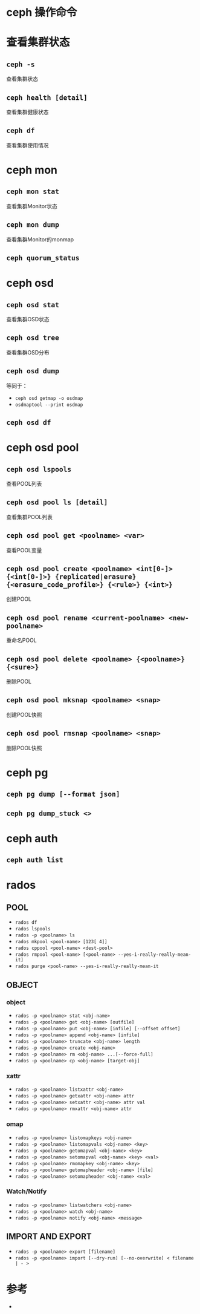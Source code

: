 ceph 操作命令
=============

#  查看集群状态
## `ceph -s`
查看集群状态
## `ceph health [detail]`
查看集群健康状态
## `ceph df`
查看集群使用情况

# ceph mon
## `ceph mon stat`
查看集群Monitor状态
## `ceph mon dump`
查看集群Monitor的monmap
## `ceph quorum_status`


# ceph osd
## `ceph osd stat`
查看集群OSD状态
## `ceph osd tree`
查看集群OSD分布
## `ceph osd dump`
等同于：
 - `ceph osd getmap -o osdmap`
 - `osdmaptool --print osdmap`
## `ceph osd df`

# ceph osd pool
## `ceph osd lspools`
查看POOL列表
## `ceph osd pool ls [detail]`
查看集群POOL列表
## `ceph osd pool get <poolname> <var>`
查看POOL变量
## `ceph osd pool create <poolname> <int[0-]> {<int[0-]>} {replicated|erasure} {<erasure_code_profile>} {<rule>} {<int>}`
创建POOL
## `ceph osd pool rename <current-poolname> <new-poolname>`
重命名POOL
## `ceph osd pool delete <poolname> {<poolname>} {<sure>}`
删除POOL
## `ceph osd pool mksnap <poolname> <snap>`
创建POOL快照
## `ceph osd pool rmsnap <poolname> <snap>`
删除POOL快照

# ceph pg
## `ceph pg dump [--format json]`
## `ceph pg dump_stuck <>`

# ceph auth
## `ceph auth list`


# rados
## POOL
 - `rados df`
 - `rados lspools`
 - `rados -p <poolname> ls`
 - `rados mkpool <pool-name> [123[ 4]]`
 - `rados cppool <pool-name> <dest-pool>`
 - `rados rmpool <pool-name> [<pool-name> --yes-i-really-really-mean-it]`
 - `rados purge <pool-name> --yes-i-really-really-mean-it`
## OBJECT
### object
 - `rados -p <poolname> stat <obj-name>`
 - `rados -p <poolname> get <obj-name> [outfile]`
 - `rados -p <poolname> put <obj-name> [infile] [--offset offset]`
 - `rados -p <poolname> append <obj-name> [infile]`
 - `rados -p <poolname> truncate <obj-name> length`
 - `rados -p <poolname> create <obj-name>`
 - `rados -p <poolname> rm <obj-name> ...[--force-full]`
 - `rados -p <poolname> cp <obj-name> [target-obj]`
### xattr
 - `rados -p <poolname> listxattr <obj-name>`
 - `rados -p <poolname> getxattr <obj-name> attr`
 - `rados -p <poolname> setxattr <obj-name> attr val`
 - `rados -p <poolname> rmxattr <obj-name> attr`
### omap
 - `rados -p <poolname> listomapkeys <obj-name>`
 - `rados -p <poolname> listomapvals <obj-name> <key>`
 - `rados -p <poolname> getomapval <obj-name> <key>`
 - `rados -p <poolname> setomapval <obj-name> <key> <val>`
 - `rados -p <poolname> rmomapkey <obj-name> <key>`
 - `rados -p <poolname> getomapheader <obj-name> [file]`
 - `rados -p <poolname> setomapheader <obj-name> <val>`
### Watch/Notify
 - `rados -p <poolname> listwatchers <obj-name>`
 - `rados -p <poolname> watch <obj-name>`
 - `rados -p <poolname> notify <obj-name> <message>`
## IMPORT AND EXPORT
 - `rados -p <poolname> export [filename]`
 - `rados -p <poolname> import [--dry-run] [--no-overwrite] < filename | - >`

# 参考
 * []()
